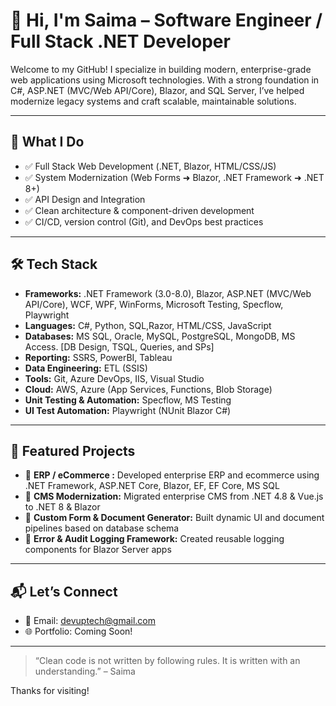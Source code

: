 # 👋 Hi, I'm Saima – Software Engineer / Full Stack .NET Developer

Welcome to my GitHub! I specialize in building modern, enterprise-grade web applications using Microsoft technologies. With a strong foundation in C#, ASP.NET (MVC/Web API/Core), Blazor, and SQL Server, I’ve helped modernize legacy systems and craft scalable, maintainable solutions.

---

## 🧠 What I Do
- ✅ Full Stack Web Development (.NET, Blazor, HTML/CSS/JS)
- ✅ System Modernization (Web Forms ➜ Blazor, .NET Framework ➜ .NET 8+)
- ✅ API Design and Integration
- ✅ Clean architecture & component-driven development
- ✅ CI/CD, version control (Git), and DevOps best practices

---

## 🛠️ Tech Stack
- **Frameworks:** .NET Framework (3.0-8.0), Blazor, ASP.NET (MVC/Web API/Core), WCF, WPF, WinForms, Microsoft Testing, Specflow, Playwright
- **Languages:** C#, Python, SQL,Razor, HTML/CSS, JavaScript
- **Databases:** MS SQL, Oracle, MySQL, PostgreSQL, MongoDB, MS Access. [DB Design, TSQL, Queries, and SPs]
- **Reporting:** SSRS, PowerBI, Tableau
- **Data Engineering:**  ETL (SSIS)
- **Tools:** Git, Azure DevOps, IIS, Visual Studio
- **Cloud:** AWS, Azure (App Services, Functions, Blob Storage)
- **Unit Testing & Automation:** Specflow, MS Testing
- **UI Test Automation:**  Playwright (NUnit Blazor C#)

---

## 🚀 Featured Projects
- 🔹 **ERP / eCommerce :** Developed enterprise ERP and ecommerce using .NET Framework, ASP.NET Core, Blazor, EF, EF Core, MS SQL
- 🔹 **CMS Modernization:** Migrated enterprise CMS from .NET 4.8 & Vue.js to .NET 8 & Blazor
- 🔹 **Custom Form & Document Generator:** Built dynamic UI and document pipelines based on database schema
- 🔹 **Error & Audit Logging Framework:** Created reusable logging components for Blazor Server apps

---

## 📬 Let’s Connect
- 📧 Email: [devuptech@gmail.com](mailto:devuptech@gmail.com)
- 🌐 Portfolio: Coming Soon!

---

> “Clean code is not written by following rules. It is written with an understanding.” – Saima

Thanks for visiting!
